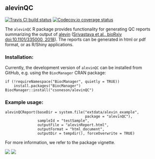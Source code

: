 ## alevinQC

[![Travis CI build status](https://travis-ci.com/csoneson/alevinQC.svg?branch=master)](https://travis-ci.com/csoneson/alevinQC)
[![Codecov.io coverage status](https://codecov.io/github/csoneson/alevinQC/coverage.svg?branch=master)](https://codecov.io/github/csoneson/alevinQC)

The `alevinQC` R package provides functionality for generating QC reports
summarizing the output of [alevin](https://salmon.readthedocs.io/en/latest/alevin.html)
([Srivastava et al., bioRxiv doi:10.1101/335000,
2018](https://www.biorxiv.org/content/early/2018/10/24/335000)). The reports can
be generated in html or pdf format, or as R/Shiny applications.

### Installation:

Currently, the development version of `alevinQC` can be installed from GitHub,
e.g. using the `BiocManager` CRAN package:

```
if (!requireNamespace("BiocManager", quietly = TRUE))
    install.packages("BiocManager")
BiocManager::install("csoneson/alevinQC")
```

### Example usage:

```
alevinQCReport(baseDir = system.file("extdata/alevin_example", 
                                     package = "alevinQC"),
               sampleId = "testSample", 
               outputFile = "alevinReport.html", 
               outputFormat = "html_document",
               outputDir = tempdir(), forceOverwrite = TRUE)
```

For more information, we refer to the package vignette.

![](https://raw.githubusercontent.com/csoneson/alevinQC/master/inst/extdata/alevinQC_screenshot1.png)
![](https://raw.githubusercontent.com/csoneson/alevinQC/master/inst/extdata/alevinQC_screenshot2.png)
